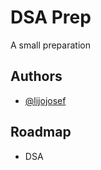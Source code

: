 # DSA Prep

A small preparation

## Authors

- [@lijojosef](https://www.github.com/lijojosef)

## Roadmap

- DSA

